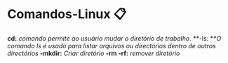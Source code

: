 # Comandos-Linux :clipboard:

**cd:** _comando permite ao usuário mudar o diretório de trabalho._
**-ls: **_O comando ls é usado para listar arquivos ou directórios dentro de outros directórios_
**-mkdir:** _Criar diretório_ 
**-rm -rf:** _remover diretório_ 

